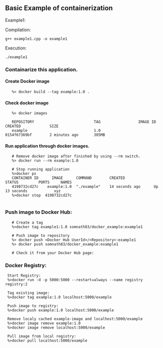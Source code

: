 ## Basic Example of containerization

 Example1:
 
 Compilation:
 ```
 g++ example1.cpp -o example1 
 ```
 
 Execution:
 ```
 ./example1
 ```


### Containarize this application.
 
#### Create Docker image
```
   %> docker build --tag example:1.0 .
```
#### Check docker image
```
   %> docker images

   REPOSITORY                           TAG                 IMAGE ID            CREATED             SIZE
   example                              1.0                 0154f67369bf        2 minutes ago       305MB
```
#### Run application through docker images.
```
   # Remove docker image after finished by using --rm switch. 
   %> docker run --rm example:1.0 

   # Stop running application
   %>docker ps
   CONTAINER ID      IMAGE      COMMAND        CREATED             STATUS         PORTS     NAMES
   4198732cd27c    example:1.0  "./example"    14 seconds ago      Up 13 seconds            xyz
   %>docker stop  4198732cd27c
   
```
### Push image to Docker Hub:
```
   # Create a tag
   %>docker tag example1:1.0 somnath83/docker_example:example1

   # Push image to repository
   %> docker push <Docker Hub UserId>/<Repository>:example1
   %> docker push somnath83/docker_example:example1

   # Check it from your Docker Hub page: 
``` 

### Docker Registry:
```
 Start Registry:
 %>docker run -d -p 5000:5000 --restart=always --name registry registry:2

 Tag existing image: 
 %>docker tag example:1.0 localhost:5000/example
 
 Push image to registry:
 %>docker push example:1.0 localhost:5000/example

 Remove localy cached example-image and localhost:5000/example
 %>docker image remove example:1.0
 %>docker image remove localhost:5000/example

 Pull image from local registry:
 %>docker pull localhost:5000/example

```




